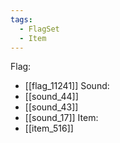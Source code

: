 ```yaml
---
tags:
  - FlagSet
  - Item
---
```

Flag:
- [[flag_11241]]
Sound:
- [[sound_44]]
- [[sound_43]]
- [[sound_17]]
Item:
- [[item_516]]
